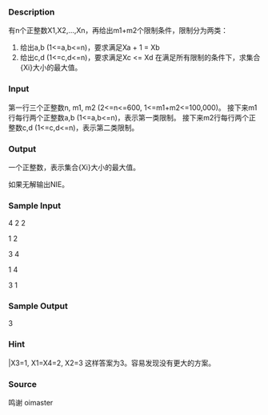 
### Description



有n个正整数X1,X2,...,Xn，再给出m1+m2个限制条件，限制分为两类：
1. 给出a,b (1<=a,b<=n)，要求满足Xa + 1 = Xb
2. 给出c,d (1<=c,d<=n)，要求满足Xc <= Xd
在满足所有限制的条件下，求集合{Xi}大小的最大值。





### Input


第一行三个正整数n, m1, m2 (2<=n<=600, 1<=m1+m2<=100,000)。
接下来m1行每行两个正整数a,b (1<=a,b<=n)，表示第一类限制。
接下来m2行每行两个正整数c,d (1<=c,d<=n)，表示第二类限制。





### Output
一个正整数，表示集合{Xi}大小的最大值。



如果无解输出NIE。

### Sample Input
4 2 2

1 2

3 4

1 4

3 1


### Sample Output
3

### Hint
|X3=1, X1=X4=2, X2=3
这样答案为3。容易发现没有更大的方案。


### Source
鸣谢 oimaster